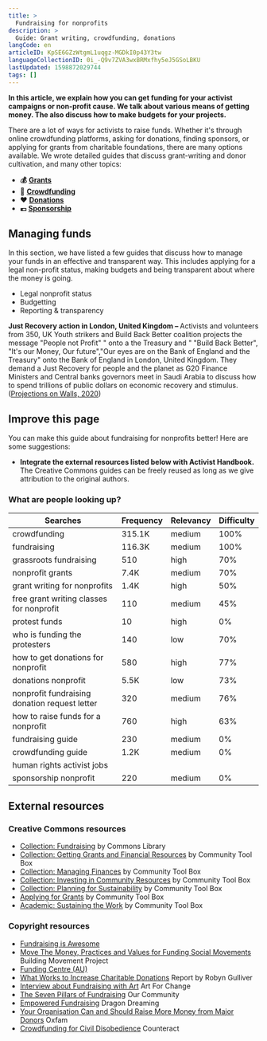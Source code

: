 ```yaml
---
title: >
  Fundraising for nonprofits
description: >
  Guide: Grant writing, crowdfunding, donations
langCode: en
articleID: KpSE6GZzWtgmL1uqgz-MGDkI0p43Y3tw
languageCollectionID: 0i_-Q9v7ZVA3wxBRMxfhy5eJ5GSoLBKU
lastUpdated: 1598872029744
tags: []
---
```


**In this article, we explain how you can get funding for your activist campaigns or non-profit cause. We talk about various means of getting money. The also discuss how to make budgets for your projects.**

There are a lot of ways for activists to raise funds. Whether it's through online crowdfunding platforms, asking for donations, finding sponsors, or applying for grants from charitable foundations, there are many options available. We wrote detailed guides that discuss grant-writing and donor cultivation, and many other topics:

-   **💰** [**Grants**](/organising/fundraising/grants)
-   🙌 [**Crowdfunding**](/organising/fundraising/crowdfunding)
-   **❤️** [**Donations**](/organising/fundraising/donations)
-   **💶** [**Sponsorship**](/organising/fundraising/sponsors)

## Managing funds

In this section, we have listed a few guides that discuss how to manage your funds in an effective and transparent way. This includes applying for a legal non-profit status, making budgets and being transparent about where the money is going.

-   Legal nonprofit status
-   Budgetting
-   Reporting & transparency

<div><figcaption><strong>Just Recovery action in London, United Kingdom – </strong>Activists and volunteers from 350, UK Youth strikers and Build Back Better coalition projects the message "People not Profit" " onto a the Treasury and " "Build Back Better", "It's our Money, Our future","Our eyes are on the Bank of England and the Treasury" onto the Bank of England in London, United Kingdom. They demand a Just Recovery for people and the planet as G20 Finance Ministers and Central banks governors meet in Saudi Arabia to discuss how to spend trillions of public dollars on economic recovery and stimulus. (<a href="https://www.flickr.com/photos/350org/50750626888/in/photolist-2kjEefq-ah8GL1-bF7kfy-bF7kcQ-ah8GRh-bU25pM-EEcJqB-rapq34-BcoDcL-8WxNhU-8WuUBt-8Wz6Bw-qSHE15-EEcJaM-apZQK8-apZCLp-2kjJ1Z3-2kjJ2iu-2kjEemT-2kjJxJ5-8WuUTv-7aedeB-GArob7-8WxZc3-8WxNjA-8WxNwW-8WxNnC-8WuUVp-8WuHPM-8WxNpL-puFqN7-cwR3wQ-8WuUQa-8WuHUt-8WxZ6w-8WxNpu-8WuURR-8WuUxt-oQhdDe-8WxZtJ-7a7WJz-bUpopr-8WxztS-8WuCdc-8WuHXp-apZdQv-8WxNsS-8XdYLS-anGdnL-8XdXA3">Projections on Walls, 2020</a>)</figcaption></div>

## Improve this page

You can make this guide about fundraising for nonprofits better! Here are some suggestions:

-   **Integrate the external resources listed below with Activist Handbook.** The Creative Commons guides can be freely reused as long as we give attribution to the original authors.

### What are people looking up?

<div><table><thead><tr><th>Searches</th><th>Frequency</th><th>Relevancy</th><th>Difficulty</th></tr></thead><tbody><tr><td>crowdfunding</td><td>315.1K</td><td>medium</td><td>100%</td></tr><tr><td>fundraising</td><td>116.3K</td><td>medium</td><td>100%</td></tr><tr><td>grassroots fundraising</td><td>510</td><td>high</td><td>70%</td></tr><tr><td>nonprofit grants</td><td>7.4K</td><td>medium</td><td>70%</td></tr><tr><td>grant writing for nonprofits</td><td>1.4K</td><td>high</td><td>50%</td></tr><tr><td>free grant writing classes for nonprofit</td><td>110</td><td>medium</td><td>45%</td></tr><tr><td>protest funds</td><td>10</td><td>high</td><td>0%</td></tr><tr><td>who is funding the protesters</td><td>140</td><td>low</td><td>70%</td></tr><tr><td>how to get donations for nonprofit</td><td>580</td><td>high</td><td>77%</td></tr><tr><td>donations nonprofit</td><td>5.5K</td><td>low</td><td>73%</td></tr><tr><td>nonprofit fundraising donation request letter</td><td>320</td><td>medium</td><td>76%</td></tr><tr><td>how to raise funds for a nonprofit</td><td>760</td><td>high</td><td>63%</td></tr><tr><td>fundraising guide</td><td>230</td><td>medium</td><td>0%</td></tr><tr><td>crowdfunding guide</td><td>1.2K</td><td>medium</td><td>0%</td></tr><tr><td>human rights activist jobs</td><td></td><td></td><td></td></tr><tr><td>sponsorship nonprofit</td><td>220</td><td>medium</td><td>0%</td></tr></tbody></table></div>

## External resources

### Creative Commons resources

-   [Collection: Fundraising](https://commonslibrary.org/topic/fundraising/) by Commons Library
-   [Collection: Getting Grants and Financial Resources](https://ctb.ku.edu/en/table-of-contents/finances/grants-and-financial-resources) by Community Tool Box
-   [Collection: Managing Finances](https://ctb.ku.edu/en/table-of-contents/finances/managing-finances) by Community Tool Box
-   [Collection: Investing in Community Resources](https://ctb.ku.edu/en/table-of-contents/finances/invest-in-community-resources) by Community Tool Box
-   [Collection: Planning for Sustainability](https://ctb.ku.edu/en/table-of-contents/sustain/long-term-sustainability) by Community Tool Box
-   [Applying for Grants](https://ctb.ku.edu/en/applying-for-grants) by Community Tool Box
-   [Academic: Sustaining the Work](https://ctb.ku.edu/en/best-change-processes/sustaining-the-work/overview) by Community Tool Box

### Copyright resources

-   [Fundraising is Awesome](https://fundraisingisawesome.com/)
-   [Move The Money, Practices and Values for Funding Social Movements](https://buildingmovement.org/move-the-money/) Building Movement Project
-   [Funding Centre (AU)](http://www.fundingcentre.com.au)
-   [What Works to Increase Charitable Donations](https://commonslibrary.org/what-works-to-increase-charitable-donations/) Report by Robyn Gulliver
-   [Interview about Fundraising with Art](https://commonslibrary.org/art-for-change-interview-about-fundraising-with-art/) Art For Change
-   [The Seven Pillars of Fundraising](https://commonslibrary.org/the-seven-pillars-of-fundraising/) Our Community
-   [Empowered Fundraising](https://commonslibrary.org/empowered-fundraising/) Dragon Dreaming
-   [Your Organisation Can and Should Raise More Money from Major Donors](https://commonslibrary.org/your-organisation-can-and-should-raise-more-money-from-major-donors-heres-how-oxfam-did-it/) Oxfam
-   [Crowdfunding for Civil Disobedience](https://commonslibrary.org/crowdfunding_for_civil_disobedience/) Counteract
